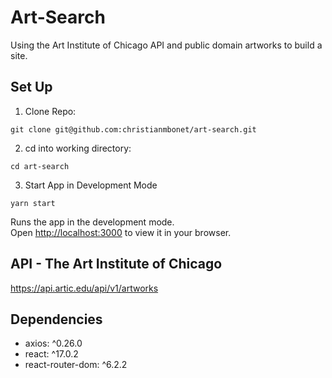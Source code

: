 # Art-Search

Using the Art Institute of Chicago API and public domain artworks to build a site.

## Set Up

1. Clone Repo:

```git clone git@github.com:christianmbonet/art-search.git```

2. cd into working directory:

```cd art-search```

3. Start App in Development Mode

```yarn start```

Runs the app in the development mode.\
Open [http://localhost:3000](http://localhost:3000) to view it in your browser.

## API - The Art Institute of Chicago

https://api.artic.edu/api/v1/artworks

## Dependencies

* axios: ^0.26.0
* react: ^17.0.2
* react-router-dom: ^6.2.2
